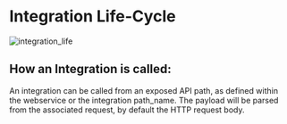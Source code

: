 # Integration Life-Cycle

![integration\_life](../media/integration\_life\_cycle.svg)



## **How an Integration is called:**

An integration can be called from an exposed API path, as defined within the webservice or the integration path\_name. The payload will be parsed from the associated request, by default the HTTP request body.
